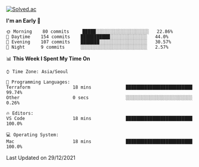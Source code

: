 [![Solved.ac](http://mazassumnida.wtf/api/v2/generate_badge?boj=kuckjwi)](https://solved.ac/kuckjwi)
<!--START_SECTION:waka-->
**I'm an Early 🐤** 

```text
🌞 Morning    80 commits     █████░░░░░░░░░░░░░░░░░░░░   22.86% 
🌆 Daytime    154 commits    ███████████░░░░░░░░░░░░░░   44.0% 
🌃 Evening    107 commits    ███████░░░░░░░░░░░░░░░░░░   30.57% 
🌙 Night      9 commits      ░░░░░░░░░░░░░░░░░░░░░░░░░   2.57%

```


📊 **This Week I Spent My Time On** 

```text
⌚︎ Time Zone: Asia/Seoul

💬 Programming Languages: 
Terraform                18 mins             █████████████████████████   99.74% 
Other                    0 secs              ░░░░░░░░░░░░░░░░░░░░░░░░░   0.26%

🔥 Editors: 
VS Code                  18 mins             █████████████████████████   100.0%

💻 Operating System: 
Mac                      18 mins             █████████████████████████   100.0%

```


 Last Updated on 29/12/2021
<!--END_SECTION:waka-->
